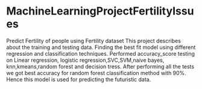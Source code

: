# MachineLearningProjectFertilityIssues
Predict Fertility of people using Fertility dataset
This project describes about the training and testing data. 
Finding the best fit model using different regression and classification techniques.
Performed accuracy_score testing on Linear regression, logistic regression,SVC,SVM,naive bayes, knn,kmeans,random forest and decision tress.
After performing all the tests we got best accuracy for random forest classification method with 90%.
Hence this model is used for predicting the futuristic data.
